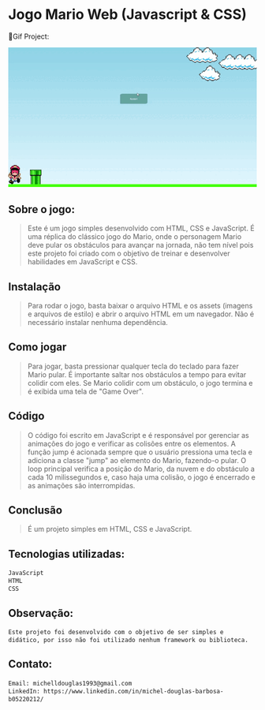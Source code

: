 # Jogo Mario Web (Javascript & CSS)

🎥Gif Project:

<img src="./Mario Game.gif" alt="Mario">

## Sobre o jogo:

> Este é um jogo simples desenvolvido com HTML, CSS e JavaScript. É uma réplica do clássico jogo do Mario, onde o personagem Mario deve pular os obstáculos para avançar na jornada, não tem nível pois este projeto foi criado com o objetivo de treinar e desenvolver habilidades em JavaScript e CSS.

## Instalação

> Para rodar o jogo, basta baixar o arquivo HTML e os assets (imagens e arquivos de estilo) e abrir o arquivo HTML em um navegador. Não é necessário instalar nenhuma dependência.<br> 
>

## Como jogar

> Para jogar, basta pressionar qualquer tecla do teclado para fazer Mario pular. É importante saltar nos obstáculos a tempo para evitar colidir com eles. Se Mario colidir com um obstáculo, o jogo termina e é exibida uma tela de "Game Over".

## Código

> O código foi escrito em JavaScript e é responsável por gerenciar as animações do jogo e verificar as colisões entre os elementos. A função jump é acionada sempre que o usuário pressiona uma tecla e adiciona a classe "jump" ao elemento do Mario, fazendo-o pular. O loop principal verifica a posição do Mario, da nuvem e do obstáculo a cada 10 milissegundos e, caso haja uma colisão, o jogo é encerrado e as animações são interrompidas.

## Conclusão

> É um projeto simples em HTML, CSS e JavaScript. 

## Tecnologias utilizadas:

    JavaScript
    HTML
    CSS

## Observação:

    Este projeto foi desenvolvido com o objetivo de ser simples e didático, por isso não foi utilizado nenhum framework ou biblioteca. 
## Contato:

    Email: michelldouglas1993@gmail.com
    LinkedIn: https://www.linkedin.com/in/michel-douglas-barbosa-b05220212/
